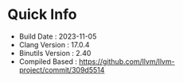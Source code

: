 # Quick Info
* Build Date : 2023-11-05
* Clang Version : 17.0.4
* Binutils Version : 2.40
* Compiled Based : https://github.com/llvm/llvm-project/commit/309d5514
